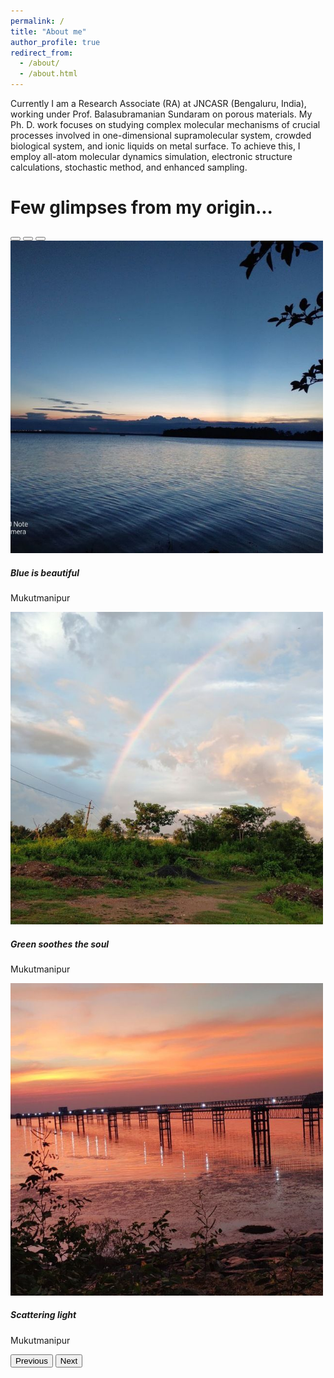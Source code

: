 ```yaml
---
permalink: /
title: "About me"
author_profile: true
redirect_from: 
  - /about/
  - /about.html
---
```


Currently  I am a Research Associate (RA) at JNCASR (Bengaluru, India), working under Prof. Balasubramanian Sundaram on porous materials. My Ph. D. work focuses on studying complex molecular mechanisms of crucial processes involved in one-dimensional supramolecular system, crowded biological system, and ionic liquids on metal surface. To achieve this, I employ all-atom molecular dynamics simulation, electronic structure calculations, stochastic method, and enhanced sampling.

Few glimpses from my origin...
======

<div id="carouselExample" class="carousel slide" data-bs-ride="carousel">
  <!-- Indicators -->
  <div class="carousel-indicators">
    <button type="button" data-bs-target="#carouselExample" data-bs-slide-to="0" class="active" aria-current="true" aria-label="Slide 1"></button>
    <button type="button" data-bs-target="#carouselExample" data-bs-slide-to="1" aria-label="Slide 2"></button>
    <button type="button" data-bs-target="#carouselExample" data-bs-slide-to="2" aria-label="Slide 3"></button>
  </div>

  <!-- Images for the Carousel -->
  <div class="carousel-inner">
    <div class="carousel-item active">
      <img src="/images/IMG_20250109_153007_451.jpg" class="d-block w-100" alt="Slide 1" style="height: 500px; object-fit: cover;">
      <div class="carousel-caption d-none d-md-block">
        <h5>Blue is beautiful</h5>
        <p>Mukutmanipur</p>
      </div>
    </div>
    <div class="carousel-item">
      <img src="/images/IMG_20250109_153012_804.jpg" class="d-block w-100" alt="Slide 2" style="height: 500px; object-fit: cover;">
      <div class="carousel-caption d-none d-md-block">
        <h5>Green soothes the soul</h5>
        <p>Mukutmanipur</p>
      </div>
    </div>
    <div class="carousel-item">
      <img src="/images/IMG_20250109_153016_588.jpg" class="d-block w-100" alt="Slide 3" style="height: 500px; object-fit: cover;">
      <div class="carousel-caption d-none d-md-block">
        <h5>Scattering light</h5>
        <p>Mukutmanipur</p>
      </div>
    </div>
  </div>

  <!-- Controls -->
  <button class="carousel-control-prev" type="button" data-bs-target="#carouselExample" data-bs-slide="prev">
    <span class="carousel-control-prev-icon" aria-hidden="true"></span>
    <span class="visually-hidden">Previous</span>
  </button>
  <button class="carousel-control-next" type="button" data-bs-target="#carouselExample" data-bs-slide="next">
    <span class="carousel-control-next-icon" aria-hidden="true"></span>
    <span class="visually-hidden">Next</span>
  </button>
</div>
